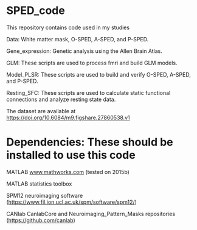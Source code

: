 # SPED_code
This repository contains code used in my studies

Data: White matter mask, O-SPED, A-SPED, and P-SPED.

Gene_expression: Genetic analysis using the Allen Brain Atlas.

GLM: These scripts are used to process fmri and build GLM models.

Model_PLSR: These scripts are used to build and verify O-SPED, A-SPED, and P-SPED.

Resting_SFC: These scripts are used to calculate static functional connections and analyze resting state data.




The dataset are available at https://doi.org/10.6084/m9.figshare.27860538.v1

# Dependencies: These should be installed to use this code

MATLAB www.mathworks.com (tested on 2015b)

MATLAB statistics toolbox

SPM12 neuroimaging software (https://www.fil.ion.ucl.ac.uk/spm/software/spm12/)

CANlab CanlabCore and Neuroimaging_Pattern_Masks repositories (https://github.com/canlab)